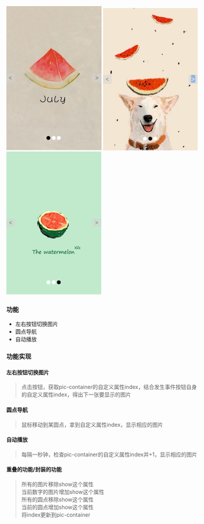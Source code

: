 ![图片1没显示吗？](/readme-pics/1.png)
![图片2没显示吗？](/readme-pics/2.png)
![图片3没显示吗？](/readme-pics/3.png)
### 功能
* 左右按钮切换图片
* 圆点导航
* 自动播放

### 功能实现
#### 左右按钮切换图片
> 点击按钮，获取pic-container的自定义属性index，结合发生事件按钮自身的自定义属性index，得出下一张要显示的图片
#### 圆点导航
> 鼠标移动到某圆点，拿到自定义属性index，显示相应的图片
#### 自动播放
> 每隔一秒钟，检查pic-container的自定义属性index并+1，显示相应的图片
#### 重叠的功能/封装的功能
> 所有的图片移除show这个属性<br>
> 当前数字的图片增加show这个属性<br>
> 所有的圆点移除show这个属性<br>
> 当前的圆点增加show这个属性<br>
> 将index更新到pic-container<br>




